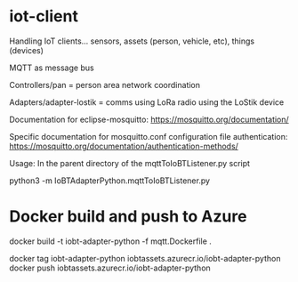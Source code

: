 # iot-client

Handling IoT clients... sensors, assets (person, vehicle, etc), things (devices)

MQTT as message bus

Controllers/pan = person area network coordination

Adapters/adapter-lostik = comms using LoRa radio using the LoStik device

Documentation for eclipse-mosquitto:
https://mosquitto.org/documentation/

Specific documentation for mosquitto.conf configuration file authentication:
https://mosquitto.org/documentation/authentication-methods/

Usage:
In the parent directory of the mqttToIoBTListener.py script

python3 -m IoBTAdapterPython.mqttToIoBTListener.py


# Docker build and push to Azure
docker build -t iobt-adapter-python -f mqtt.Dockerfile  .

docker tag iobt-adapter-python iobtassets.azurecr.io/iobt-adapter-python
docker push iobtassets.azurecr.io/iobt-adapter-python
